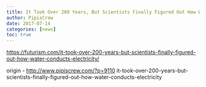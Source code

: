 ```yaml
---
title: It Took Over 200 Years, But Scientists Finally Figured Out How Water Conducts Electricity
author: PipisCrew
date: 2017-07-14
categories: [news]
toc: true
---
```


https://futurism.com/it-took-over-200-years-but-scientists-finally-figured-out-how-water-conducts-electricity/

origin - http://www.pipiscrew.com/?p=9110 it-took-over-200-years-but-scientists-finally-figured-out-how-water-conducts-electricity